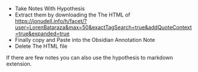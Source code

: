 - Take Notes With Hypothesis
- Extract them by downloading the The HTML of https://jonudell.info/h/facet/?user=LorenBataraza&max=50&exactTagSearch=true&addQuoteContext=true&expanded=true
- Finally copy and Paste into the Obsidian Annotation Note
- Delete The HTML file

If there are few notes you can also use the hypothesis to markdown extension.